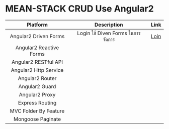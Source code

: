 # MEAN-STACK CRUD Use Angular2

 
| Platform                          | Description                                 | Link                             |
|:---------------------------------:|:-------------------------------------------:|:-----------------------------------|
| Angular2 Driven Forms | Login ใช้ Diven Forms ในการจัดการ |[Loin](angular-src/src/app/components/login/README.md)|
| Angular2 Reactive Forms              |                                             |                                    |
| Angular2 RESTful API              |                                             |                                    |
| Angular2 Http Service             |                                             |                                    |
| Angular2 Router              |                                             |                                    |
| Angular2 Guard             |                                             |                                    |
| Angular2 Proxy              |                                             |                                    |
| Express Routing            |                                             |                                    |
| MVC Folder By Feature             |                                             |                                    |
| Mongoose Paginate            |                                             |                                    |
